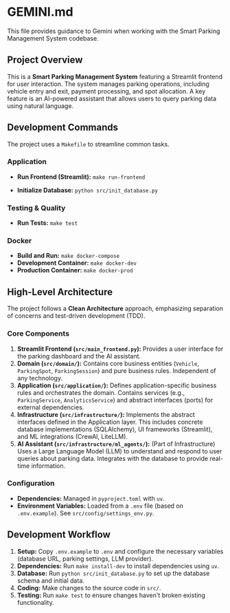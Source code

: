 # GEMINI.md

This file provides guidance to Gemini when working with the Smart Parking Management System codebase.

## Project Overview

This is a **Smart Parking Management System** featuring a Streamlit frontend for user interaction. The system manages parking operations, including vehicle entry and exit, payment processing, and spot allocation. A key feature is an AI-powered assistant that allows users to query parking data using natural language.

## Development Commands

The project uses a `Makefile` to streamline common tasks.

### Application
- **Run Frontend (Streamlit):** `make run-frontend`

- **Initialize Database:** `python src/init_database.py`

### Testing & Quality
- **Run Tests:** `make test`

### Docker
- **Build and Run:** `make docker-compose`
- **Development Container:** `make docker-dev`
- **Production Container:** `make docker-prod`

## High-Level Architecture

The project follows a **Clean Architecture** approach, emphasizing separation of concerns and test-driven development (TDD).

### Core Components
1.  **Streamlit Frontend (`src/main_frontend.py`):** Provides a user interface for the parking dashboard and the AI assistant.
2.  **Domain (`src/domain/`):** Contains core business entities (`Vehicle`, `ParkingSpot`, `ParkingSession`) and pure business rules. Independent of any technology.
3.  **Application (`src/application/`):** Defines application-specific business rules and orchestrates the domain. Contains services (e.g., `ParkingService`, `AnalyticsService`) and abstract interfaces (ports) for external dependencies.
4.  **Infrastructure (`src/infrastructure/`):** Implements the abstract interfaces defined in the Application layer. This includes concrete database implementations (SQLAlchemy), UI frameworks (Streamlit), and ML integrations (CrewAI, LiteLLM).
5.  **AI Assistant (`src/infrastructure/ml_agents/`):** (Part of Infrastructure) Uses a Large Language Model (LLM) to understand and respond to user queries about parking data. Integrates with the database to provide real-time information.

### Configuration
- **Dependencies:** Managed in `pyproject.toml` with `uv`.
- **Environment Variables:** Loaded from a `.env` file (based on `.env.example`). See `src/config/settings_env.py`.

## Development Workflow

1.  **Setup:** Copy `.env.example` to `.env` and configure the necessary variables (database URL, parking settings, LLM provider).
2.  **Dependencies:** Run `make install-dev` to install dependencies using `uv`.
3.  **Database:** Run `python src/init_database.py` to set up the database schema and initial data.
4.  **Coding:** Make changes to the source code in `src/`.
5.  **Testing:** Run `make test` to ensure changes haven't broken existing functionality.

